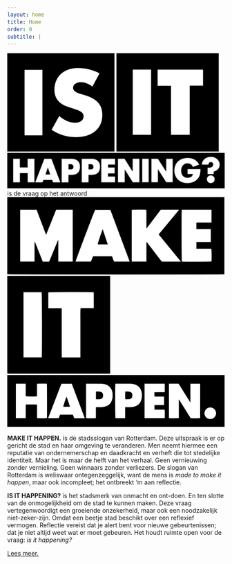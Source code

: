 ```yaml
---
layout: home
title: Home
order: 0
subtitle: |
---
```

<div class="intro">
	<img src="/assets/logos/iih-b-01.svg" alt="Is" markdown="1"> <img src="/assets/logos/iih-b-02.svg" alt="It" markdown="1"> <img src="/assets/logos/iih-b-03.svg" alt="Happening?" markdown="1"> is de vraag op het antwoord <a href="https://www.rotterdammakeithappen.nl" target="_blank"><img src="/assets/logos/mih-b-01.svg" alt="Make" markdown="1"></a> <a href="https://www.rotterdammakeithappen.nl" target="_blank"><img src="/assets/logos/mih-b-02.svg" alt="It" markdown="1"></a> <a href="https://www.rotterdammakeithappen.nl" target="_blank"><img src="/assets/logos/mih-b-03.svg" alt="Happen." markdown="1"></a>
</div>

**MAKE IT HAPPEN.** is de stadsslogan van Rotterdam. Deze uitspraak is er op gericht de stad en haar omgeving te veranderen. Men neemt hiermee een reputatie van ondernemerschap en daadkracht en verheft die tot stedelijke identiteit. Maar het is maar de helft van het verhaal. Geen vernieuwing zonder vernieling. Geen winnaars zonder verliezers. De slogan van Rotterdam is weliswaar ontegenzeggelijk, want de mens is _made to make it happen_, maar ook incompleet; het ontbreekt ‘m aan reflectie.

**IS IT HAPPENING?** is het stadsmerk van onmacht en ont-doen. En ten slotte van de onmogelijkheid om de stad te kunnen maken. Deze vraag vertegenwoordigt een groeiende onzekerheid, maar ook een noodzakelijk niet-zeker-zijn. Omdat een beetje stad beschikt over een reflexief vermogen. Reflectie vereist dat je alert bent voor nieuwe gebeurtenissen; dat je niet altijd weet wat er moet gebeuren. Het houdt ruimte open voor de vraag: _is it happening?_

<div class ="intro">
	<a href="https://norealdirection.github.io/about/" class="intro-link"><p>Lees meer.</p></a>
</div>